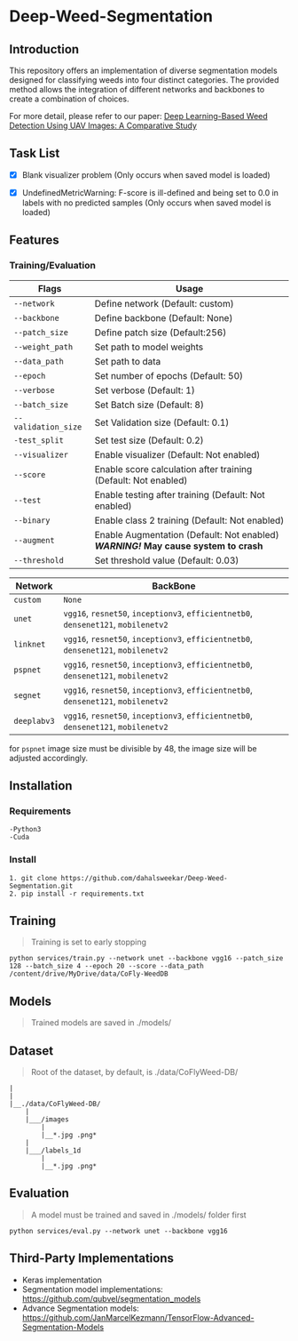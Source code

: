 # Deep-Weed-Segmentation

## Introduction
This repository offers an implementation of diverse segmentation models designed for classifying weeds into four distinct categories. The provided method allows the integration of different networks and backbones to create a combination of choices.

For more detail, please refer to our paper: [Deep Learning-Based Weed Detection Using UAV Images: A Comparative Study](https://www.mdpi.com/2504-446X/7/10/624)

## Task List
  - [x] Blank visualizer problem (Only occurs when saved model is loaded)
  - [x] UndefinedMetricWarning: F-score is ill-defined and being set to 0.0 in labels with no predicted samples (Only occurs when saved model is loaded)


## Features

  ### Training/Evaluation

| Flags  | Usage |
| ------------- | ------------- |
| ```--network``` | Define network (Default: custom)  | 
| ```--backbone```  | Define backbone	(Default: None)  |                                                                   
| ```--patch_size```  | Define patch size (Default:256) |
| ```--weight_path```  | Set path to model weights  | 
| ```--data_path```  | Set path to data  | 
| ```--epoch```  | Set number of epochs (Default: 50)  |
| ```--verbose```  | Set verbose (Default: 1)  |
| ```--batch_size```  | Set Batch size (Default: 8)  |
| ```--validation_size```  | Set Validation size (Default: 0.1)  |
| ```-test_split```  | Set test size (Default: 0.2)  |
| ```--visualizer```  | Enable visualizer (Default: Not enabled)  |
| ```--score```  | Enable score calculation after training (Default: Not enabled)  |
| ```--test```  | Enable testing after training (Default: Not enabled)  |
| ```--binary```  | Enable class 2 training (Default: Not enabled)  |
| ```--augment```  | Enable Augmentation (Default: Not enabled) **_WARNING!_ May cause system to crash** |
| ```--threshold```  | Set threshold value (Default: 0.03)  |

| Network  | BackBone |
| ------------- | ------------- |
| ```custom``` |```None``` |
| ```unet``` | ```vgg16```, ```resnet50```, ```inceptionv3```, ```efficientnetb0```,                                                            ```densenet121```, ```mobilenetv2``` |
| ```linknet``` | ```vgg16```, ```resnet50```, ```inceptionv3```, ```efficientnetb0```,                                                            ```densenet121```, ```mobilenetv2``` |
| ```pspnet``` | ```vgg16```, ```resnet50```, ```inceptionv3```, ```efficientnetb0```,                                                            ```densenet121```, ```mobilenetv2``` |
| ```segnet``` | ```vgg16```, ```resnet50```, ```inceptionv3```, ```efficientnetb0```,                                                             ```densenet121```, ```mobilenetv2``` |
| ```deeplabv3``` | ```vgg16```, ```resnet50```, ```inceptionv3```, ```efficientnetb0```,                                                             ```densenet121```, ```mobilenetv2``` |

for ```pspnet``` image size must be divisible by 48, the image size will be adjusted accordingly.

## Installation
  ### Requirements
    -Python3
    -Cuda

  ### Install
    1. git clone https://github.com/dahalsweekar/Deep-Weed-Segmentation.git
    2. pip install -r requirements.txt 
    
## Training 

  > Training is set to early stopping
 ```
 python services/train.py --network unet --backbone vgg16 --patch_size 128 --batch_size 4 --epoch 20 --score --data_path /content/drive/MyDrive/data/CoFly-WeedDB 
 ```
## Models

  > Trained models are saved in ./models/

## Dataset

  > Root of the dataset, by default, is ./data/CoFlyWeed-DB/
```
|
|
|__./data/CoFlyWeed-DB/
	|
	|___/images
		|
		|__*.jpg .png*
	|
	|___/labels_1d
		|
		|__*.jpg .png*
```
## Evaluation

 > A model must be trained and saved in ./models/ folder first
 ```
 python services/eval.py --network unet --backbone vgg16
 ```

## Third-Party Implementations
 - Keras implementation
 - Segmentation model implementations: https://github.com/qubvel/segmentation_models
 - Advance Segmentation models: https://github.com/JanMarcelKezmann/TensorFlow-Advanced-Segmentation-Models

